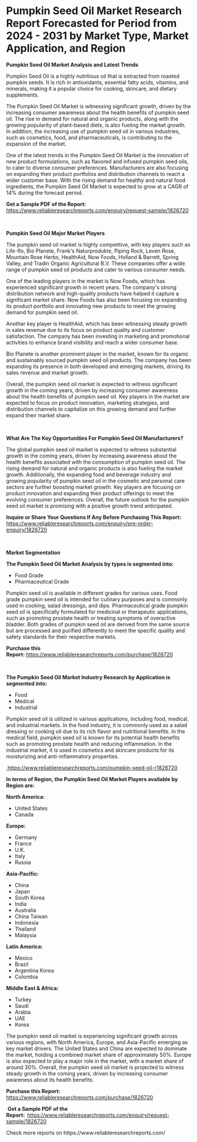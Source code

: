 <p><h1>Pumpkin Seed Oil Market Research Report Forecasted for Period from 2024 -  2031 by Market Type, Market Application, and Region</h1></p><p><strong>Pumpkin Seed Oil Market Analysis and Latest Trends</strong></p>
<p><p>Pumpkin Seed Oil is a highly nutritious oil that is extracted from roasted pumpkin seeds. It is rich in antioxidants, essential fatty acids, vitamins, and minerals, making it a popular choice for cooking, skincare, and dietary supplements.</p><p>The Pumpkin Seed Oil Market is witnessing significant growth, driven by the increasing consumer awareness about the health benefits of pumpkin seed oil. The rise in demand for natural and organic products, along with the growing popularity of plant-based diets, is also fueling the market growth. In addition, the increasing use of pumpkin seed oil in various industries, such as cosmetics, food, and pharmaceuticals, is contributing to the expansion of the market.</p><p>One of the latest trends in the Pumpkin Seed Oil Market is the innovation of new product formulations, such as flavored and infused pumpkin seed oils, to cater to diverse consumer preferences. Manufacturers are also focusing on expanding their product portfolios and distribution channels to reach a wider customer base. With the rising demand for healthy and natural food ingredients, the Pumpkin Seed Oil Market is expected to grow at a CAGR of 14% during the forecast period.</p></p>
<p><strong>Get a Sample PDF of the Report:&nbsp;</strong> <a href="https://www.reliableresearchreports.com/enquiry/request-sample/1826720">https://www.reliableresearchreports.com/enquiry/request-sample/1826720</a></p>
<p>&nbsp;</p>
<p><strong>Pumpkin Seed Oil Major Market Players</strong></p>
<p><p>The pumpkin seed oil market is highly competitive, with key players such as Life-flo, Bio Planete, Frank's Naturprodukte, Piping Rock, Leven Rose, Mountain Rose Herbs, HealthAid, Now Foods, Holland & Barrett, Spring Valley, and Tradin Organic Agricultural B.V. These companies offer a wide range of pumpkin seed oil products and cater to various consumer needs.</p><p>One of the leading players in the market is Now Foods, which has experienced significant growth in recent years. The company's strong distribution network and high-quality products have helped it capture a significant market share. Now Foods has also been focusing on expanding its product portfolio and innovating new products to meet the growing demand for pumpkin seed oil.</p><p>Another key player is HealthAid, which has been witnessing steady growth in sales revenue due to its focus on product quality and customer satisfaction. The company has been investing in marketing and promotional activities to enhance brand visibility and reach a wider consumer base.</p><p>Bio Planete is another prominent player in the market, known for its organic and sustainably sourced pumpkin seed oil products. The company has been expanding its presence in both developed and emerging markets, driving its sales revenue and market growth.</p><p>Overall, the pumpkin seed oil market is expected to witness significant growth in the coming years, driven by increasing consumer awareness about the health benefits of pumpkin seed oil. Key players in the market are expected to focus on product innovation, marketing strategies, and distribution channels to capitalize on this growing demand and further expand their market share.</p></p>
<p>&nbsp;</p>
<p><strong>What Are The Key Opportunities For Pumpkin Seed Oil Manufacturers?</strong></p>
<p><p>The global pumpkin seed oil market is expected to witness substantial growth in the coming years, driven by increasing awareness about the health benefits associated with the consumption of pumpkin seed oil. The rising demand for natural and organic products is also fueling the market growth. Additionally, the expanding food and beverage industry and growing popularity of pumpkin seed oil in the cosmetic and personal care sectors are further boosting market growth. Key players are focusing on product innovation and expanding their product offerings to meet the evolving consumer preferences. Overall, the future outlook for the pumpkin seed oil market is promising with a positive growth trend anticipated.</p></p>
<p><strong>Inquire or Share Your Questions If Any Before Purchasing This Report:</strong> <a href="https://www.reliableresearchreports.com/enquiry/pre-order-enquiry/1826720">https://www.reliableresearchreports.com/enquiry/pre-order-enquiry/1826720</a></p>
<p>&nbsp;</p>
<p><strong>Market Segmentation</strong></p>
<p><strong>The Pumpkin Seed Oil Market Analysis by types is segmented into:</strong></p>
<p><ul><li>Food Grade</li><li>Pharmaceutical Grade</li></ul></p>
<p><p>Pumpkin seed oil is available in different grades for various uses. Food grade pumpkin seed oil is intended for culinary purposes and is commonly used in cooking, salad dressings, and dips. Pharmaceutical grade pumpkin seed oil is specifically formulated for medicinal or therapeutic applications, such as promoting prostate health or treating symptoms of overactive bladder. Both grades of pumpkin seed oil are derived from the same source but are processed and purified differently to meet the specific quality and safety standards for their respective markets.</p></p>
<p><strong>Purchase this Report:&nbsp;</strong><a href="https://www.reliableresearchreports.com/purchase/1826720">https://www.reliableresearchreports.com/purchase/1826720</a></p>
<p>&nbsp;</p>
<p><strong>The Pumpkin Seed Oil Market Industry Research by Application is segmented into:</strong></p>
<p><ul><li>Food</li><li>Medical</li><li>Industrial</li></ul></p>
<p><p>Pumpkin seed oil is utilized in various applications, including food, medical, and industrial markets. In the food industry, it is commonly used as a salad dressing or cooking oil due to its rich flavor and nutritional benefits. In the medical field, pumpkin seed oil is known for its potential health benefits such as promoting prostate health and reducing inflammation. In the industrial market, it is used in cosmetics and skincare products for its moisturizing and anti-inflammatory properties.</p></p>
<p><a href="https://www.reliableresearchreports.com/pumpkin-seed-oil-r1826720">&nbsp;https://www.reliableresearchreports.com/pumpkin-seed-oil-r1826720</a></p>
<p><strong>In terms of Region, the Pumpkin Seed Oil Market Players available by Region are:</strong></p>
<p>
    <p> <strong> North America: </strong>
        <ul>
            <li>United States</li>
            <li>Canada</li>
        </ul>
        </p> 
    <p> <strong> Europe: </strong>
        <ul>
            <li>Germany</li>
            <li>France</li>
            <li>U.K.</li>
            <li>Italy</li>
            <li>Russia</li>
        </ul>
        </p> 
    <p> <strong> Asia-Pacific: </strong>
        <ul>
            <li>China</li>
            <li>Japan</li>
            <li>South Korea</li>
            <li>India</li>
            <li>Australia</li>
            <li>China Taiwan</li>
            <li>Indonesia</li>
            <li>Thailand</li>
            <li>Malaysia</li>
        </ul>
        </p> 
    <p> <strong> Latin America: </strong>
        <ul>
            <li>Mexico</li>
            <li>Brazil</li>
            <li>Argentina Korea</li>
            <li>Colombia</li>
        </ul>
        </p> 
    <p> <strong> Middle East & Africa: </strong>
        <ul>
            <li>Turkey</li>
            <li>Saudi</li>
            <li>Arabia</li>
            <li>UAE</li>
            <li>Korea</li>
        </ul>
    </p>
    </p>
<p><p>The pumpkin seed oil market is experiencing significant growth across various regions, with North America, Europe, and Asia-Pacific emerging as key market drivers. The United States and China are expected to dominate the market, holding a combined market share of approximately 50%. Europe is also expected to play a major role in the market, with a market share of around 30%. Overall, the pumpkin seed oil market is projected to witness steady growth in the coming years, driven by increasing consumer awareness about its health benefits.</p></p>
<p><strong>Purchase this Report: </strong><a href="https://www.reliableresearchreports.com/purchase/1826720">https://www.reliableresearchreports.com/purchase/1826720</a></p>
<p>&nbsp;<strong>Get a Sample PDF of the Report:&nbsp;&nbsp;</strong><a href="https://www.reliableresearchreports.com/enquiry/request-sample/1826720">https://www.reliableresearchreports.com/enquiry/request-sample/1826720</a></p>
<p><strong></strong></p>
<p>Check more reports on https://www.reliableresearchreports.com/</p>
